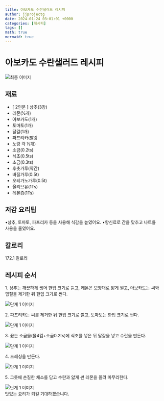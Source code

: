 ```yaml
---
title: 아보카도 수란샐러드 레시피
author: jjprojectg
date: 2024-01-24 03:01:01 +0000
categories: [레시피]
tags: []
math: true
mermaid: true
---
```

<meta name="og:type" content="website"/>
<meta charset="UTF-8"/>
<div class="header">
  <h1>아보카도 수란샐러드 레시피</h1>
</div>

<div class="container my-4">
  <div class="row">
    <div class="col-12 col-md-6">
      <div class="recipe-image">
        <img src="https://www.foodsafetykorea.go.kr/common/ecmFileView.do?ecm_file_no=1NxSkgr9BMv" class="step-image" alt="최종 이미지"/>
      </div>
    </div>
    <div class="col-12 col-md-6">
      <div class="ingredients">
        <h2>재료</h2>
        <ul class="card">
          <li> [ 2인분 ] 상추(3장) </li>
          <li>  레몬(½개) </li>
          <li>  아보카도(1개) </li>
          <li>  토마토(1개) </li>
          <li>  달걀(1개) </li>
          <li>  파프리카(빨강 </li>
          <li>  노랑 각 ½개) </li>
          <li>  소금(0.2ts) </li>
          <li>  식초(0.5ts) </li>
          <li>  소금(0.3ts) </li>
          <li>  후춧가루(약간) </li>
          <li>  바질가루(0.5t) </li>
          <li>  오레가노가루(0.5t) </li>
          <li>  올리브유(1Ts) </li>
          <li>  레몬즙(1Ts) </li>
</ul>
      </div>
    </div>
    <div class="col-12 col-md-6">
      <div class="ingredients">
        <h2>저감 요리팁</h2>
        <div class="card"> 
          <p>
            •상추, 토마토, 파프리카 등을 사용해 식감을 높였어요.
•향신료로 간을 맞추고 나트륨 사용을 줄였어요.
          </p>
        </div>
      </div>
      <div class="ingredients">
        <h2>칼로리</h2>
        <div class="card"> 
          <p>
            172.1 칼로리
          </p>
        </div>
      </div>
    </div>
  </div>

  <h2 class="my-4">레시피 순서</h2>
  <div class="card recipe-card">
    <div class="card-body recipe-step">
      <p class="card-text step-description">1. 상추는 깨끗하게 씻어 한입 크기로 뜯고, 레몬은 모양대로 얇게 썰고, 아보카도는 씨와 껍질을 제거한 뒤 한입 크기로 썬다.</p>
      <img src="https://www.foodsafetykorea.go.kr/common/ecmFileView.do?ecm_file_no=1NxSkgr9RN0" alt="단계 1 이미지" class="step-image"/>
    </div>
  </div>
  <div class="card recipe-card">
    <div class="card-body recipe-step">
      <p class="card-text step-description">2. 파프리카는 씨를 제거한 뒤 한입 크기로 썰고, 토마토는 한입 크기로 썬다.</p>
      <img src="https://www.foodsafetykorea.go.kr/common/ecmFileView.do?ecm_file_no=1NxSkgr9ROb" alt="단계 1 이미지" class="step-image"/>
    </div>
  </div>
  <div class="card recipe-card">
    <div class="card-body recipe-step">
      <p class="card-text step-description">3. 끓는 소금물(물4컵+소금0.2ts)에 식초를 넣은 뒤 달걀을 넣고 수란을 만든다.</p>
      <img src="https://www.foodsafetykorea.go.kr/common/ecmFileView.do?ecm_file_no=1NxSkgr9RQ2" alt="단계 1 이미지" class="step-image"/>
    </div>
  </div>
  <div class="card recipe-card">
    <div class="card-body recipe-step">
      <p class="card-text step-description">4. 드레싱을 만든다.</p>
      <img src="https://www.foodsafetykorea.go.kr/common/ecmFileView.do?ecm_file_no=1NxSkgr9RQl" alt="단계 1 이미지" class="step-image"/>
    </div>
  </div>
  <div class="card recipe-card">
    <div class="card-body recipe-step">
      <p class="card-text step-description">5. 그릇에 손질한 채소를 담고 수란과 얇게 썬 레몬을 올려 마무리한다.</p>
      <img src="https://www.foodsafetykorea.go.kr/common/ecmFileView.do?ecm_file_no=1NxSkgr9RSG" alt="단계 1 이미지" class="step-image"/>
    </div>
  </div>

</div>
맛있는 요리가 되길 기대하겠습니다.
